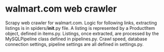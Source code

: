 # walmart.com web crawler

Scrapy web crawler for walmart.com. Logic for following links, extracting listings is in spiders/__init__.py file. A listing is represented by a ProductItem object, defined in items.py. Listings, once extracted, are processed by the MySQLPipeline class defined in pipelines.py. Crawl speed, database connection settings, pipeline settings are all defined in settings.py.